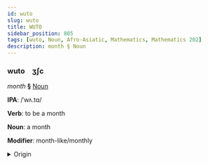```yaml
---
id: wuto
slug: wuto
title: WUTO
sidebar_position: 805
tags: [wuto, Noun, Afro-Asiatic, Mathematics, Mathematics 202]
description: month § Noun
---
```


### wuto&emsp;<span kind="abugida">ʒʃc</span>

*month* **§** [Noun](../../tags/Noun)

**IPA**: /ˈwʌ.tɑ/

**Verb**: to be a month

**Noun**: a month

**Modifier**: month-like/monthly

<details>
    <summary>Origin</summary>
    Hausa wata [wə́.tàː]<br/>
    <em>Afro-Asiatic Language Family</em>
</details>